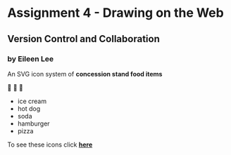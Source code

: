 # Assignment 4 - Drawing on the Web

## Version Control and Collaboration

### by Eileen Lee


An SVG icon system of **concession stand food items**

:icecream: :hamburger: :pizza:

- ice cream
- hot dog
- soda 
- hamburger
- pizza

To see these icons click **[here](http://i6.cims.nyu.edu/~eyl291/380/assignment2/assignment2.html)** 